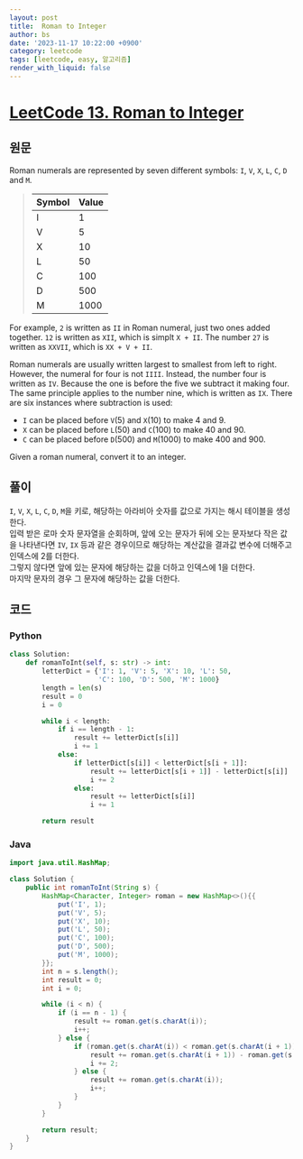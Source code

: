 ```yaml
---
layout: post
title:  Roman to Integer
author: bs
date: '2023-11-17 10:22:00 +0900'
category: leetcode
tags: [leetcode, easy, 알고리즘]
render_with_liquid: false
---
```


# [LeetCode 13. Roman to Integer](https://leetcode.com/problems/roman-to-integer/)

## 원문
Roman numerals are represented by seven different symbols: `I`, `V`, `X`, `L`, `C`, `D` and `M`.

> | Symbol | Value |
> | --- | --- |
> | I | 1 |
> | V | 5 |
> | X | 10 |
> | L | 50 |
> | C | 100 |
> | D | 500 |
> | M | 1000 |

For example, `2` is written as `II` in Roman numeral, just two ones added together. `12` is written as `XII`, which is simplt `X + II`. The number `27` is written as `XXVII`, which is `XX + V + II`.

Roman numerals are usually written largest to smallest from left to right. However, the numeral for four is not `IIII`. Instead, the number four is written as `IV`. Because the one is before the five we subtract it making four. The same principle applies to the number nine, which is written as `IX`. There are six instances where subtraction is used:

- `I` can be placed before `V`(5) and `X`(10) to make 4 and 9.
- `X` can be placed before `L`(50) and `C`(100) to make 40 and 90.
- `C` can be placed before `D`(500) and `M`(1000) to make 400 and 900.

Given a roman numeral, convert it to an integer.

## 풀이
`I`, `V`, `X`, `L`, `C`, `D`, `M`을 키로, 해당하는 아라비아 숫자를 값으로 가지는 해시 테이블을 생성한다.<br>
입력 받은 로마 숫자 문자열을 순회하며, 앞에 오는 문자가 뒤에 오는 문자보다 작은 값을 나타낸다면 `IV`, `IX` 등과 같은 경우이므로 해당하는 계산값을 결과값 변수에 더해주고 인덱스에 2를 더한다.<br>
그렇지 않다면 앞에 있는 문자에 해당하는 값을 더하고 인덱스에 1을 더한다.<br>
마지막 문자의 경우 그 문자에 해당하는 값을 더한다.

## 코드
### Python
```python
class Solution:
    def romanToInt(self, s: str) -> int:
        letterDict = {'I': 1, 'V': 5, 'X': 10, 'L': 50,
                      'C': 100, 'D': 500, 'M': 1000}
        length = len(s)
        result = 0
        i = 0

        while i < length:
            if i == length - 1:
                result += letterDict[s[i]]
                i += 1
            else:
                if letterDict[s[i]] < letterDict[s[i + 1]]:
                    result += letterDict[s[i + 1]] - letterDict[s[i]]
                    i += 2
                else:
                    result += letterDict[s[i]]
                    i += 1

        return result
```

### Java
```java
import java.util.HashMap;

class Solution {
    public int romanToInt(String s) {
        HashMap<Character, Integer> roman = new HashMap<>(){{
            put('I', 1);
            put('V', 5);
            put('X', 10);
            put('L', 50);
            put('C', 100);
            put('D', 500);
            put('M', 1000);
        }};
        int n = s.length();
        int result = 0;
        int i = 0;

        while (i < n) {
            if (i == n - 1) {
                result += roman.get(s.charAt(i));
                i++;
            } else {
                if (roman.get(s.charAt(i)) < roman.get(s.charAt(i + 1))) {
                    result += roman.get(s.charAt(i + 1)) - roman.get(s.charAt(i));
                    i += 2;
                } else {
                    result += roman.get(s.charAt(i));
                    i++;
                }
            }
        }

        return result;
    }
}
```